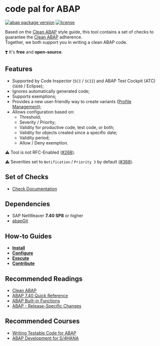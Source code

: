 # code pal for ABAP

[![abap package version](https://img.shields.io/endpoint?url=https://shield.abap.space/version-shield-json/github/SAP/code-pal-for-abap/src/y_code_pal_version.intf.abap/abap&label=version)](changelog.txt)
[![license](https://img.shields.io/github/license/SAP/code-pal-for-abap)](LICENSE)

Based on the [Clean ABAP](https://github.com/SAP/styleguides/blob/main/clean-abap/CleanABAP.md) style guide, this tool contains a set of checks to guarantee the [Clean ABAP](https://github.com/SAP/styleguides/blob/main/clean-abap/CleanABAP.md) adherence.  
Together, we both support you in writing a clean ABAP code. 

❣️ It's **free** and **open-source**.

## Features

- Supported by Code Inspector (`SCI` / `SCII`) and ABAP Test Cockpit (ATC) (`SE80` / Eclipse);
- Ignores automatically generated code;
- Supports exemptions;
- Provides a new user-friendly way to create variants ([Profile Management](pages/how-to-configure.md));
- Allows configuration based on:
  - Threshold;
  - Severity / Priority;
  - Validity for productive code, test code, or both;
  - Validity for objects created since a specific date;
  - Validity period;
  - Allow / Deny exemption.
 
⚠️ Tool is not RFC-Enabled ([#268](https://github.com/SAP/code-pal-for-abap/issues/268)). 

⚠️ Severities set to `Notification` / `Priority 3` by default ([#368](https://github.com/SAP/code-pal-for-abap/issues/368)).

## Set of Checks

- [Check Documentation](docs/check_documentation.md)

## Dependencies

- SAP NetWeaver **7.40 SP8** or higher
- [abapGit](https://docs.abapgit.org/)

## How-to Guides

- **[Install](pages/how-to-install.md)**
- **[Configure](pages/how-to-configure.md)**
- **[Execute](pages/how-to-execute.md)**
- **[Contribute](pages/how-to-contribute.md)**

## Recommended Readings

- [Clean ABAP](https://github.com/SAP/styleguides/blob/main/clean-abap/CleanABAP.md)
- [ABAP 7.40 Quick Reference](https://blogs.sap.com/2015/10/25/abap-740-quick-reference/)
- [ABAP Built-in Functions](https://blogs.sap.com/2015/11/30/reminder-abap-built-in-functions/)
- [ABAP - Release-Specific Changes](https://help.sap.com/doc/abapdocu_latest_index_htm/latest/en-US/abennews.htm)

## Recommended Courses

- [Writing Testable Code for ABAP](https://open.sap.com/courses/wtc1/items/2gzG0sRlN1yjkTUREB02L9)
- [ABAP Development for S/4HANA](https://open.sap.com/courses/a4h1)
